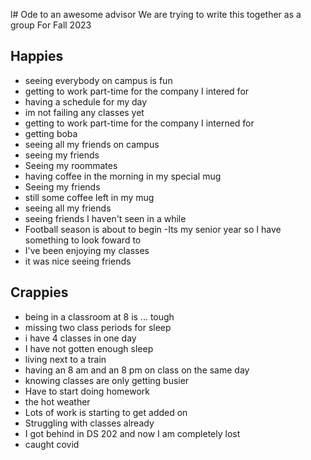 l# Ode to an awesome advisor
We are trying to write this together as a group
For Fall 2023


## Happies

- seeing everybody on campus is fun
- getting to work part-time for the company I intered for
- having a schedule for my day
- im not failing any classes yet
- getting to work part-time for the company I interned for
- getting boba
- seeing all my friends on campus
- seeing my friends
- Seeing my roommates
- having coffee in the morning in my special mug
- Seeing my friends
- still some coffee left in my mug
- seeing all my friends
- seeing friends I haven't seen in a while
- Football season is about to begin
-Its my senior year so I have something to look foward to
- I've been enjoying my classes
- it was nice seeing friends

## Crappies

- being in a classroom at 8 is ... tough
- missing two class periods for sleep
- i have 4 classes in one day
- I have not gotten enough sleep
- living next to a train
- having an 8 am and an 8 pm on class on the same day
- knowing classes are only getting busier
- Have to start doing homework
- the hot weather
- Lots of work is starting to get added on
- Struggling with classes already 
- I got behind in DS 202 and now I am completely lost
- caught covid

